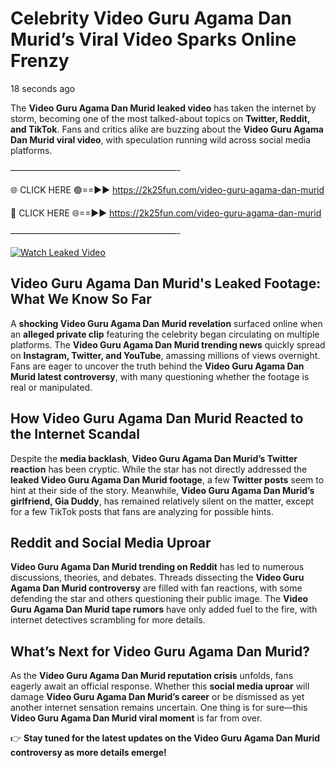 # Celebrity Video Guru Agama Dan Murid’s Viral Video Sparks Online Frenzy

18 seconds ago

The **Video Guru Agama Dan Murid leaked video** has taken the internet by storm, becoming one of the most talked-about topics on **Twitter, Reddit, and TikTok**. Fans and critics alike are buzzing about the **Video Guru Agama Dan Murid viral video**, with speculation running wild across social media platforms.

———————————————————-

🌐 CLICK HERE 🟢==►► https://2k25fun.com/video-guru-agama-dan-murid

🔴 CLICK HERE 🌐==►► https://2k25fun.com/video-guru-agama-dan-murid

———————————————————-

[![Watch Leaked Video](https://miro.medium.com/v2/resize:fit:828/format:webp/1*cilzJN44JGOrTw9NJCrNHA.gif "Watch Leaked Video")](https://2k25fun.com/video-guru-agama-dan-murid)

## **Video Guru Agama Dan Murid's Leaked Footage: What We Know So Far**  
A **shocking Video Guru Agama Dan Murid revelation** surfaced online when an **alleged private clip** featuring the celebrity began circulating on multiple platforms. The **Video Guru Agama Dan Murid trending news** quickly spread on **Instagram, Twitter, and YouTube**, amassing millions of views overnight. Fans are eager to uncover the truth behind the **Video Guru Agama Dan Murid latest controversy**, with many questioning whether the footage is real or manipulated.  

## **How Video Guru Agama Dan Murid Reacted to the Internet Scandal**  
Despite the **media backlash**, **Video Guru Agama Dan Murid’s Twitter reaction** has been cryptic. While the star has not directly addressed the **leaked Video Guru Agama Dan Murid footage**, a few **Twitter posts** seem to hint at their side of the story. Meanwhile, **Video Guru Agama Dan Murid’s girlfriend, Gia Duddy**, has remained relatively silent on the matter, except for a few TikTok posts that fans are analyzing for possible hints.  

## **Reddit and Social Media Uproar**  
**Video Guru Agama Dan Murid trending on Reddit** has led to numerous discussions, theories, and debates. Threads dissecting the **Video Guru Agama Dan Murid controversy** are filled with fan reactions, with some defending the star and others questioning their public image. The **Video Guru Agama Dan Murid tape rumors** have only added fuel to the fire, with internet detectives scrambling for more details.  

## **What’s Next for Video Guru Agama Dan Murid?**  
As the **Video Guru Agama Dan Murid reputation crisis** unfolds, fans eagerly await an official response. Whether this **social media uproar** will damage **Video Guru Agama Dan Murid’s career** or be dismissed as yet another internet sensation remains uncertain. One thing is for sure—this **Video Guru Agama Dan Murid viral moment** is far from over.  

👉 **Stay tuned for the latest updates on the Video Guru Agama Dan Murid controversy as more details emerge!**  